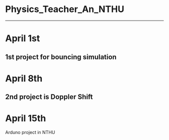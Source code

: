 # Physics_Teacher_An_NTHU

---
April 1st
===
1st project for bouncing simulation
---
April 8th  
===
2nd project is Doppler Shift
---
April 15th
===
Arduno project in NTHU
